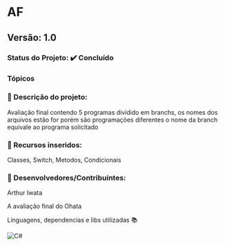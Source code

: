 # AF
## Versão: 1.0 
### Status do Projeto: ✔️ Concluído 
### Tópicos 
### 🔹 Descrição do projeto:

Avaliação final contendo 5 programas dividido em branchs, os nomes dos arquivos estão for porém são programações diferentes o nome da branch equivale ao programa solicitado

### 🔹 Recursos inseridos:

Classes, Switch, Metodos, Condicionais

### 🔹 Desenvolvedores/Contribuintes:

Arthur Iwata

A avaliação final do Ohata

Linguagens, dependencias e libs utilizadas 📚

![C#](https://img.shields.io/badge/C%23-239120?style=for-the-badge&logo=c-sharp&logoColor=white) 
